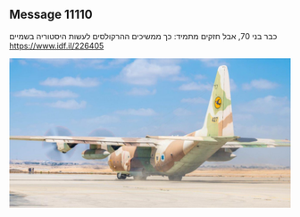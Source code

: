 ## Message 11110

כבר בני 70, אבל חזקים מתמיד:
כך ממשיכים ההרקולסים לעשות היסטוריה בשמיים
https://www.idf.il/226405

![Photo](11110/11110_photo.jpg)
